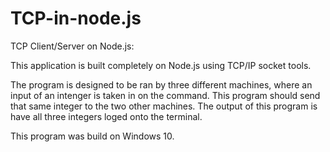 # TCP-in-node.js

TCP Client/Server on Node.js:

This application is built completely on Node.js using TCP/IP socket tools. 

The program is designed to be ran by three different machines, where an input of an intenger is taken in on the command. This program should send that same integer to the two other machines. The output of this program is have all three integers loged onto the terminal.


This program was build on Windows 10.
